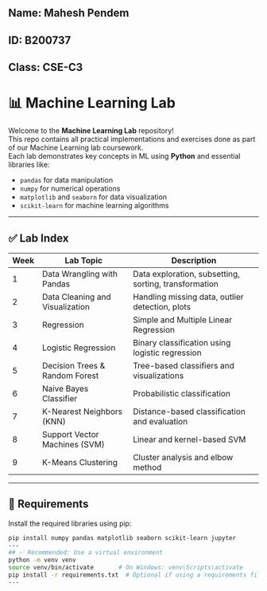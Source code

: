 ## **Name:** Mahesh Pendem  
## **ID:** B200737  
## **Class:** CSE-C3

# 📊 Machine Learning Lab

Welcome to the **Machine Learning Lab** repository!  
This repo contains all practical implementations and exercises done as part of our Machine Learning lab coursework.  
Each lab demonstrates key concepts in ML using **Python** and essential libraries like:

- `pandas` for data manipulation  
- `numpy` for numerical operations  
- `matplotlib` and `seaborn` for data visualization  
- `scikit-learn` for machine learning algorithms  

---

## ✅ Lab Index

| Week | Lab Topic                      | Description |
|------|--------------------------------|-------------|
| 1    | Data Wrangling with Pandas     | Data exploration, subsetting, sorting, transformation |
| 2    | Data Cleaning and Visualization| Handling missing data, outlier detection, plots |
| 3    | Regression                     | Simple and Multiple Linear Regression |
| 4    | Logistic Regression            | Binary classification using logistic regression |
| 5    | Decision Trees & Random Forest | Tree-based classifiers and visualizations |
| 6    | Naive Bayes Classifier         | Probabilistic classification |
| 7    | K-Nearest Neighbors (KNN)      | Distance-based classification and evaluation |
| 8    | Support Vector Machines (SVM)  | Linear and kernel-based SVM |
| 9    | K-Means Clustering             | Cluster analysis and elbow method |

---
## 🔧 Requirements

Install the required libraries using pip:

```bash
pip install numpy pandas matplotlib seaborn scikit-learn jupyter
---
## ✅ Recommended: Use a virtual environment
python -m venv venv
source venv/bin/activate       # On Windows: venv\Scripts\activate
pip install -r requirements.txt  # Optional if using a requirements file
---
